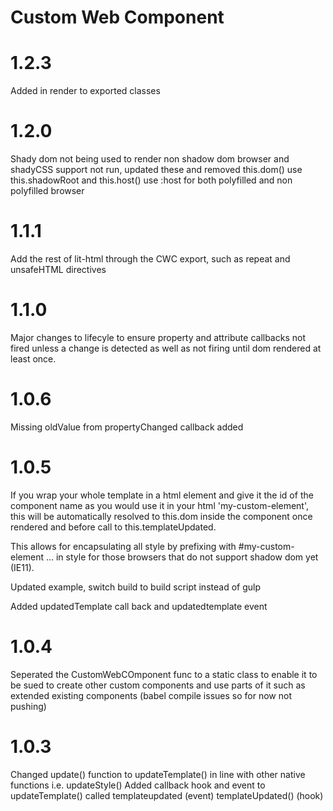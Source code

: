 Custom Web Component
=======================

# 1.2.3

Added in render to exported classes

# 1.2.0

Shady dom not being used to render non shadow dom browser and shadyCSS support not run, updated these and removed this.dom() use this.shadowRoot and this.host() use :host for both polyfilled and non polyfilled browser

# 1.1.1

Add the rest of lit-html through the CWC export, such as repeat and unsafeHTML directives

# 1.1.0

Major changes to lifecyle to ensure property and attribute callbacks not fired unless a change is detected as well as not firing until dom rendered at least once.

# 1.0.6

Missing oldValue from propertyChanged callback added

# 1.0.5

If you wrap your whole template in a html element and give it the id of the component name as you would use it in your html 'my-custom-element', this will be automatically resolved to this.dom inside the component once rendered and before call to this.templateUpdated.

This allows for encapsulating all style by prefixing with #my-custom-element ... in style for those browsers that do not support shadow dom yet (IE11).

Updated example, switch build to build script instead of gulp

Added updatedTemplate call back and updatedtemplate event

# 1.0.4

Seperated the CustomWebCOmponent func to a static class to enable it to be sued to create other custom components
and use parts of it such as extended existing components (babel compile issues so for now not pushing)

# 1.0.3

Changed update() function to updateTemplate() in line with other native functions i.e. updateStyle()
Added callback hook and event to updateTemplate() called templateupdated (event) templateUpdated() (hook)
